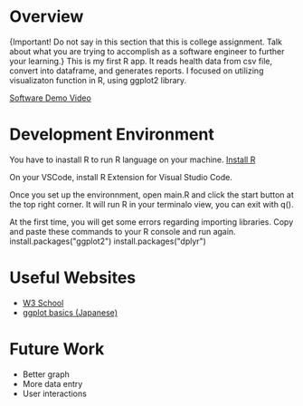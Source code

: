 # Overview

{Important! Do not say in this section that this is college assignment. Talk about what you are trying to accomplish as a software engineer to further your learning.}
This is my first R app. It reads health data from csv file, convert into dataframe, and generates reports.
I focused on utilizing visualizaton function in R, using ggplot2 library.

[Software Demo Video](https://youtu.be/Y3wgA7hpNAk)

# Development Environment

You have to inastall R to run R language on your machine.
[Install R](https://posit.co/download/rstudio-desktop)

On your VSCode, install R Extension for Visual Studio Code.

Once you set up the environnment, open main.R and click the start button at the top right corner.
It will run R in your terminalo view, you can exit with q().

At the first time, you will get some errors regarding importing libraries.
Copy and paste these commands to your R console and run again.
install.packages("ggplot2")
install.packages("dplyr")

# Useful Websites

- [W3 School](https://www.w3schools.com/r/r_variables.asp)
- [ggplot basics (Japanese)](https://epirhandbook.com/jp/new_pages/ggplot_basics.jp.html)

# Future Work

- Better graph
- More data entry
- User interactions